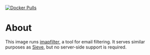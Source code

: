 [![Docker Pulls](https://img.shields.io/docker/pulls/eikendev/imapfilter)](https://hub.docker.com/r/eikendev/imapfilter)

# About

This image runs [imapfilter](https://github.com/lefcha/imapfilter), a tool for email filtering.
It serves similar purposes as [Sieve](http://sieve.info/), but no server-side support is required.
